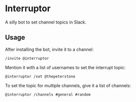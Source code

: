 # Interruptor

A silly bot to set channel topics in Slack.

## Usage

After installing the bot, invite it to a channel:
```
/invite @interruptor
```

Mention it with a list of usernames to set the
interrupt topic:
```
@interruptor /set @thepeterstone
```

To set the topic for multiple channels, give it a list of channels:
```
@interruptor /channels #general #random
```
